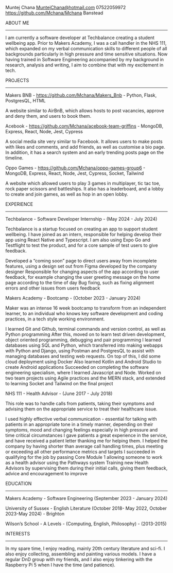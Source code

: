 

Muntej Chana
MuntejChana@hotmail.com
07522059972
https://github.com/Mchana/Mchana
Banstead


ABOUT ME
___________________________________________________________________________________
	

I am currently a software developer at Techbalance creating a student wellbeing app.  Prior to Makers Academy, I was a call handler in the NHS 111, which expanded on my verbal communication skills to different people of all backgrounds particularly in high pressure and time sensitive situations. Now having trained in Software Engineering accompanied by my background in research, analysis and writing, I aim to combine that with my excitement in tech.

PROJECTS
__________________________________________________________________________________

Makers BNB - https://github.com/Mchana/Makers_Bnb - Python, Flask, PostgresQL, HTML

A website similar to AirBnB, which allows hosts to post vacancies, approve and deny them, and users to book them.

Acebook - https://github.com/Mchana/acebook-team-griffins - MongoDB, Express, React, Node, Jest, Cypress

A social media site very similar to Facebook. It allows users to make posts with likes and comments, and add friends, as well as customise a bio page. In addition, it has a search system and an early trending posts page on the timeline.

Oppo Games - https://github.com/Mchana/oppo-games-group6 - MongoDB, Express, React, Node, Jest, Cypress, Socket, Tailwind

A website which allowed users to play 3 games in multiplayer, tic tac toe, rock paper scissors and battleships. It also has a leaderboard, and a lobby to create and join games, as well as hop in an open lobby.


EXPERIENCE
___________________________________________________________________________________
	
Techbalance - Software Developer Internship - (May  2024 - July 2024)

Techbalance is a startup focused on creating an app to support student wellbeing. I have joined as an intern, responsible for helping develop their app using React Native and Typescript. I am also using Expo Go and Testflight to test the product, and for a core sample of test users to give feedback. 

Developed a “coming soon” page to direct users away from incomplete features, using a design set out from Figma developed by the company designer
Responsible for changing aspects of the app according to user feedback, for example changing the user greeting message on the home page according to the time of day
Bug fixing, such as fixing alignment errors and other issues from users feedback

Makers Academy - Bootcamp - (October 2023 - January 2024)

Maker was an intense 16 week bootcamp to transform from an independent learner, to an individual who knows key software development and coding practices, in a tech style working environment.

I learned Git and Github, terminal commands and version control, as well as Python programming
After this, moved on to learn test driven development, object oriented programming, debugging and pair programming
I learned databases using SQL and Python, which transferred into making webapps with Python and Django, using Postman and PostgresQL to assist with managing databases and testing web requests. On top of this, I did some cloud deployment using Docker
Also learned Kotlin and Android Studio to create Android applications
Succeeded on completing the software engineering specialism, where I learned Javascript and Node. Worked on two team projects using Agile practices and the MERN stack, and extended to learning Socket and Tailwind on the final project

NHS 111 - Health Advisor - (June 2017 - July 2018)

This role was to handle calls from patients, taking their symptoms and advising them on the appropriate service to treat their healthcare issue.

I used highly effective verbal communication - essential for talking with patients in an appropriate tone in a timely manner, depending on their symptoms, mood and changing feelings
especially in high pressure and time critical circumstances
I gave patients a great experience in the service, and have received a patient letter thanking me for helping them. 
I helped the company by having shorter than average call handling times, plus meeting or exceeding all other performance metrics and targets
I succeeded in qualifying for the job by passing Core Module 1 allowing someone to work as a health advisor using the Pathways system 
Training new Health Advisors by supervising them during their initial calls, giving them feedback, advice and encouragement to improve


EDUCATION
__________________________________________________________________________________

Makers Academy - Software Engineering (September 2023 - January 2024)

University of Sussex - English Literature (October 2018- May 2022, October 2023-May 2024) - Brighton

Wilson’s School - A Levels - (Computing, English, Philosophy) - (2013-2015)


INTERESTS
__________________________________________________________________________________

In my spare time, I enjoy reading, mainly 20th century literature and sci-fi. I also enjoy collecting, assembling and painting various models. I have a regular DnD group with my friends,  and I also enjoy tinkering with the Raspberry Pi 5 when I have the time (and patience).
